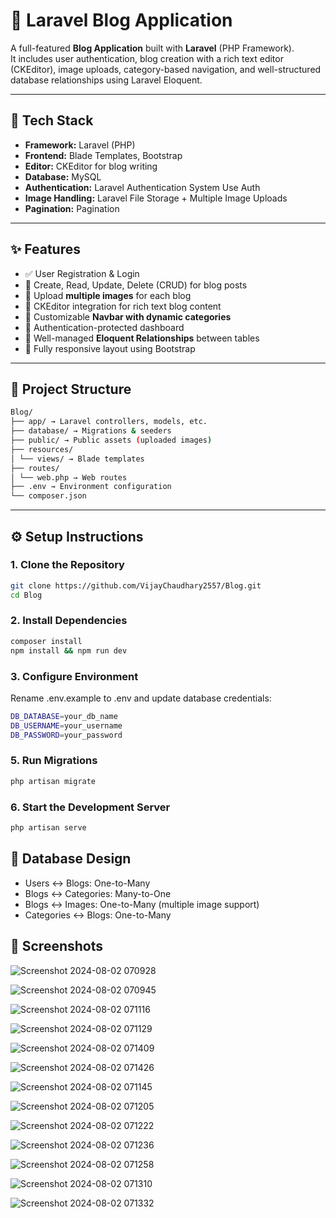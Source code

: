 # 📰 Laravel Blog Application

A full-featured **Blog Application** built with **Laravel** (PHP Framework).  
It includes user authentication, blog creation with a rich text editor (CKEditor), image uploads, category-based navigation, and well-structured database relationships using Laravel Eloquent.

---

## 🚀 Tech Stack

- **Framework:** Laravel (PHP)
- **Frontend:** Blade Templates, Bootstrap
- **Editor:** CKEditor for blog writing
- **Database:** MySQL
- **Authentication:** Laravel Authentication System Use Auth
- **Image Handling:** Laravel File Storage + Multiple Image Uploads
- **Pagination:** Pagination

---

## ✨ Features

- ✅ User Registration & Login  
- 📝 Create, Read, Update, Delete (CRUD) for blog posts  
- 📸 Upload **multiple images** for each blog  
- 🧠 CKEditor integration for rich text blog content  
- 🧭 Customizable **Navbar with dynamic categories**  
- 🔐 Authentication-protected dashboard  
- 🔗 Well-managed **Eloquent Relationships** between tables  
- 📱 Fully responsive layout using Bootstrap  

---

## 📁 Project Structure

```bash
Blog/
├── app/ → Laravel controllers, models, etc.
├── database/ → Migrations & seeders
├── public/ → Public assets (uploaded images)
├── resources/
│ └── views/ → Blade templates
├── routes/
│ └── web.php → Web routes
├── .env → Environment configuration
└── composer.json
```


---

## ⚙️ Setup Instructions

### 1. Clone the Repository

```bash
git clone https://github.com/VijayChaudhary2557/Blog.git
cd Blog
```

### 2. Install Dependencies
```bash
composer install
npm install && npm run dev
```

### 3. Configure Environment
Rename .env.example to .env and update database credentials:
```bash
DB_DATABASE=your_db_name
DB_USERNAME=your_username
DB_PASSWORD=your_password
```

### 5. Run Migrations
```bash
php artisan migrate
```
### 6. Start the Development Server
```bash
php artisan serve
```

## 🧠 Database Design
- Users ↔ Blogs: One-to-Many
- Blogs ↔ Categories: Many-to-One
- Blogs ↔ Images: One-to-Many (multiple image support)
- Categories ↔ Blogs: One-to-Many

## 📸 Screenshots

![Screenshot 2024-08-02 070928](https://github.com/user-attachments/assets/3d2b5f86-187c-4166-b598-1704d7931157)

![Screenshot 2024-08-02 070945](https://github.com/user-attachments/assets/b49bee10-2640-4bb8-9fbe-0a36db64074a)

![Screenshot 2024-08-02 071116](https://github.com/user-attachments/assets/165a96c0-3c00-46ed-b115-5d3f7225e73a)

![Screenshot 2024-08-02 071129](https://github.com/user-attachments/assets/44c8047e-7bfe-4e5d-896f-ef80a0f19045)

![Screenshot 2024-08-02 071409](https://github.com/user-attachments/assets/2b3eb048-cded-4cfb-861a-05d031713a7b)

![Screenshot 2024-08-02 071426](https://github.com/user-attachments/assets/246a74b1-377c-41dc-9cc6-931759d4923d)

![Screenshot 2024-08-02 071145](https://github.com/user-attachments/assets/bae89168-88f9-4ed8-a08a-9f6db1f3067f)

![Screenshot 2024-08-02 071205](https://github.com/user-attachments/assets/5334221d-f470-4666-87a9-d0c940e477e5)

![Screenshot 2024-08-02 071222](https://github.com/user-attachments/assets/4e6dcec0-b32a-4a16-b01f-b4da54836090)

![Screenshot 2024-08-02 071236](https://github.com/user-attachments/assets/df6d388b-1fdb-4f89-a4d3-eeffe8e222b9)

![Screenshot 2024-08-02 071258](https://github.com/user-attachments/assets/2131ce6c-ddfa-4513-9426-867f3d30c110)

![Screenshot 2024-08-02 071310](https://github.com/user-attachments/assets/d4a9354f-1cc2-4c74-98dc-2049d465bb08)

![Screenshot 2024-08-02 071332](https://github.com/user-attachments/assets/2309a3d4-d039-4040-ab4a-6451f91b5521)
